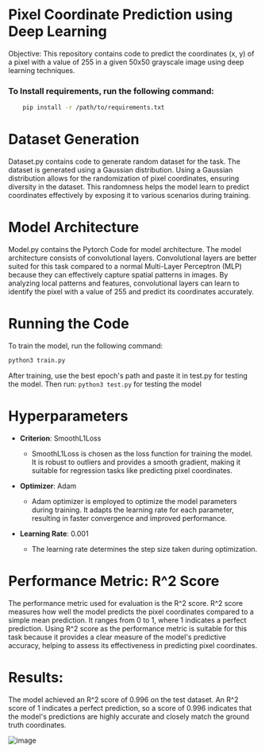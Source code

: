 # Pixel Coordinate Prediction using Deep Learning

Objective: This repository contains code to predict the coordinates (x, y) of a pixel with a value of 255 in a given 50x50 grayscale image using deep learning techniques.

### To Install requirements, run the following command:
```bash
    pip install -r /path/to/requirements.txt
```
# Dataset Generation 

Dataset.py contains code to generate random dataset for the task. The dataset is generated using a Gaussian distribution. Using a Gaussian distribution allows for the randomization of pixel coordinates, ensuring diversity in the dataset. This randomness helps the model learn to predict coordinates effectively by exposing it to various scenarios during training.

# Model Architecture 

Model.py contains the Pytorch Code for model architecture. The model architecture consists of convolutional layers. Convolutional layers are better suited for this task compared to a normal Multi-Layer Perceptron (MLP) because they can effectively capture spatial patterns in images. By analyzing local patterns and features, convolutional layers can learn to identify the pixel with a value of 255 and predict its coordinates accurately.

# Running the Code

To train the model, run the following command:
```bash
python3 train.py
```
After training, use the best epoch's path and paste it in test.py for testing the model. Then run: ``` python3 test.py ``` for testing the model

# Hyperparameters
- **Criterion**: SmoothL1Loss
  - SmoothL1Loss is chosen as the loss function for training the model. It is robust to outliers and provides a smooth gradient, making it suitable for regression tasks like predicting pixel coordinates.

- **Optimizer**: Adam
  - Adam optimizer is employed to optimize the model parameters during training. It adapts the learning rate for each parameter, resulting in faster convergence and improved performance.

- **Learning Rate**: 0.001
  - The learning rate determines the step size taken during optimization. 


# Performance Metric: R^2 Score

The performance metric used for evaluation is the R^2 score. R^2 score measures how well the model predicts the pixel coordinates compared to a simple mean prediction. It ranges from 0 to 1, where 1 indicates a perfect prediction. Using R^2 score as the performance metric is suitable for this task because it provides a clear measure of the model's predictive accuracy, helping to assess its effectiveness in predicting pixel coordinates.

# Results: 
The model achieved an R^2 score of 0.996 on the test dataset. An R^2 score of 1 indicates a perfect prediction, so a score of 0.996 indicates that the model's predictions are highly accurate and closely match the ground truth coordinates.

![image](https://github.com/BoppaniSuresh/DeepEdge/assets/118003753/c8ff4201-cbf3-4440-87ac-9c84b692d459)


